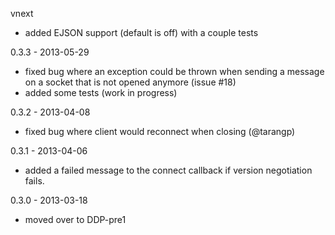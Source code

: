 vnext
 - added EJSON support (default is off) with a couple tests

0.3.3 - 2013-05-29
 - fixed bug where an exception could be thrown when sending a message on a socket that is not opened anymore (issue #18)
 - added some tests (work in progress)

0.3.2 - 2013-04-08
  - fixed bug where client would reconnect when closing (@tarangp)

0.3.1 - 2013-04-06
  - added a failed message to the connect callback if version negotiation fails.

0.3.0 - 2013-03-18
  - moved over to DDP-pre1